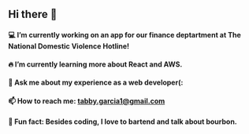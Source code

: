 ## Hi there 👋

 #### 💻 I’m currently working on an app for our finance deptartment at The National Domestic Violence Hotline!
 #### 🔥 I’m currently learning more about React and AWS.
 #### 💬 Ask me about my experience as a web developer(:
 #### 📫 How to reach me: tabby.garcia1@gmail.com 
#### 🥃 Fun fact: Besides coding, I love to bartend and talk about bourbon.

<!--
**tabby-lab/tabby-lab** is a ✨ _special_ ✨ repository because its `README.md` (this file) appears on your GitHub profile.



